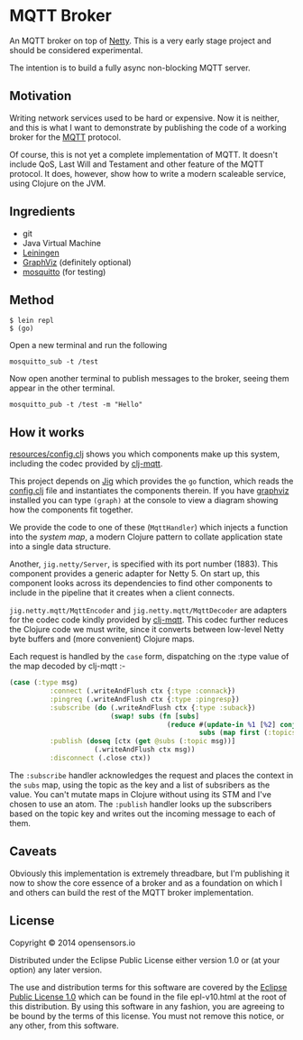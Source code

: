 # MQTT Broker

An MQTT broker on top of [Netty](netty.io). This is a very early stage
project and should be considered experimental.

The intention is to build a fully async non-blocking MQTT server.

## Motivation

Writing network services used to be hard or expensive. Now it is
neither, and this is what I want to demonstrate by publishing the code
of a working broker for the [MQTT](http://mqtt.org) protocol.

Of course, this is not yet a complete implementation of MQTT. It doesn't
include QoS, Last Will and Testament and other feature of the MQTT
protocol. It does, however, show how to write a modern scaleable
service, using Clojure on the JVM.

## Ingredients

* git
* Java Virtual Machine
* [Leiningen](http://leiningen.org/)
* [GraphViz](http://www.graphviz.org/) (definitely optional)
* [mosquitto](http://mosquitto.org/) (for testing)

## Method

```
$ lein repl
$ (go)

```

Open a new terminal and run the following

```
mosquitto_sub -t /test
```

Now open another terminal to publish messages to the broker, seeing them
appear in the other terminal.

```
mosquitto_pub -t /test -m "Hello"
```

## How it works

[resources/config.clj](resources/config.clj) shows you which components make up this system,
including the codec provided by
[clj-mqtt](https://github.com/xively/clj-mqtt).

This project depends on [Jig](https://github.com/juxt/jig) which
provides the `go` function, which reads the [config.clj](config.clj) file
and instantiates the components therein. If you have [graphviz]()
installed you can type `(graph)` at the console to view a diagram
showing how the components fit together.

We provide the code to one of these (`MqttHandler`) which injects a
function into the _system map_, a modern Clojure pattern to collate
application state into a single data structure.

Another, `jig.netty/Server`, is specified with its port number
(1883). This component provides a generic adapter for Netty 5. On start
up, this component looks across its dependencies to find other
components to include in the pipeline that it creates when a client
connects.

`jig.netty.mqtt/MqttEncoder` and `jig.netty.mqtt/MqttDecoder` are
adapters for the codec code kindly provided by
[clj-mqtt](https://github.com/xively/clj-mqtt). This codec further
reduces the Clojure code we must write, since it converts between
low-level Netty byte buffers and (more convenient) Clojure maps.

Each request is handled by the `case` form, dispatching on the :type
value of the map decoded by clj-mqtt :-

```clojure
(case (:type msg)
          :connect (.writeAndFlush ctx {:type :connack})
          :pingreq (.writeAndFlush ctx {:type :pingresp})
          :subscribe (do (.writeAndFlush ctx {:type :suback})
                         (swap! subs (fn [subs]
                                       (reduce #(update-in %1 [%2] conj ctx)
                                               subs (map first (:topics msg))))))
          :publish (doseq [ctx (get @subs (:topic msg))]
                     (.writeAndFlush ctx msg))
          :disconnect (.close ctx))
```

The `:subscribe` handler acknowledges the request and places the context
in the `subs` map, using the topic as the key and a list of subsribers
as the value. You can't mutate maps in Clojure without using its STM and
I've chosen to use an atom. The `:publish` handler looks up the
subscribers based on the topic key and writes out the incoming message
to each of them.

## Caveats

Obviously this implementation is extremely threadbare, but I'm
publishing it now to show the core essence of a broker and as a
foundation on which I and others can build the rest of the MQTT broker
implementation.

## License

Copyright © 2014 opensensors.io

Distributed under the Eclipse Public License either version 1.0 or (at
your option) any later version.

The use and distribution terms for this software are covered by the [Eclipse Public License 1.0](http://opensource.org/licenses/eclipse-1.0.php) which can be found in the file epl-v10.html at the root of this distribution. By using this software in any fashion, you are agreeing to be bound by the terms of this license. You must not remove this notice, or any other, from this software.
